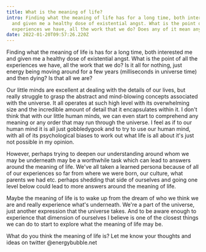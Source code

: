 ```yaml
---
title: What is the meaning of life?
intro: Finding what the meaning of life has for a long time, both interested me
  and given me a healthy dose of existential angst. What is the point of all the
  experiences we have, all the work that we do? Does any of it mean anything?
date: 2022-01-20T09:57:26.220Z
---
```

Finding what the meaning of life is has for a long time, both interested me and given me a healthy dose of existential angst. What is the point of all the experiences we have, all the work that we do? Is it all for nothing, just energy being moving around for a few years (milliseconds in universe time) and then dying? Is that all we are? 

Our little minds are excellent at dealing with the details of our lives, but really struggle to grasp the abstract and mind-blowing concepts associated with the universe. It all operates at such high level with its overwhelming size and the incredible amount of detail that it encapsulates within it. I don't think that with our little human minds, we can even start to comprehend any meaning or any order that may run through the universe. I feel as if to our human mind it is all just gobbledygook and to try to use our human mind, with all of its psychological biases to work out what life is all about it's just not possible in my opinion. 

However, perhaps trying to deepen our understanding around whom we may be underneath may be a worthwhile task which can lead to answers around the meaning of life. We've all taken a learned persona because of all of our experiences so far from where we were born, our culture, what parents we had etc. perhaps shedding that side of ourselves and going one level below could lead to more answers around the meaning of life. 

Maybe the meaning of life is to wake up from the dream of who we think we are and really experience what's underneath. We're a part of the universe, just another expression that the universe takes. And to be aware enough to experience that dimension of ourselves I believe is one of the closest things we can do to start to explore what the meaning of life may be. 

What do you think the meaning of life is? Let me know your thoughts and ideas on twitter @energybubble.net
